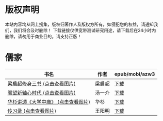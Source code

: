 # 版权声明

本站内容均从网上搜集，版权归著作人及版权方所有，如侵犯您的权益，请通知我们，我们将会及时删除！ 下载链接仅供宽带测试研究用途，请下载后在24小时内删除，请勿用于商业目的。请支持正版！

# 儒家

| 书名 | 作者 | epub/mobi/azw3 |
| --- | --- | --- |
| [梁启超修身三书 (点击查看图片)](https://www.dushupai.com/attachment/2024/06/10/dfe1cc3650c10c41.jpg) | 梁启超 | [下载](https://url89.ctfile.com/f/31084289-1356996163-d09e12?p=8866) |
| [瞩望新轴心时代 (点击查看图片)](https://www.dushupai.com/attachment/2024/06/06/e76a7c8d580186d9.jpg) | 汤一介 | [下载](https://url89.ctfile.com/f/31084289-1357030210-9be232?p=8866) |
| [华杉讲透《大学中庸》 (点击查看图片)](https://www.dushupai.com/attachment/2024/06/06/b0416121d1a76834.jpg) | 华杉 | [下载](https://url89.ctfile.com/f/31084289-1357029907-e28d12?p=8866) |
| [传习录 (点击查看图片)](https://www.dushupai.com/attachment/2024/06/04/3abf18af5cb8d03f.jpg) | 王阳明 | [下载](https://url89.ctfile.com/f/31084289-1357021690-8bf874?p=8866) |
